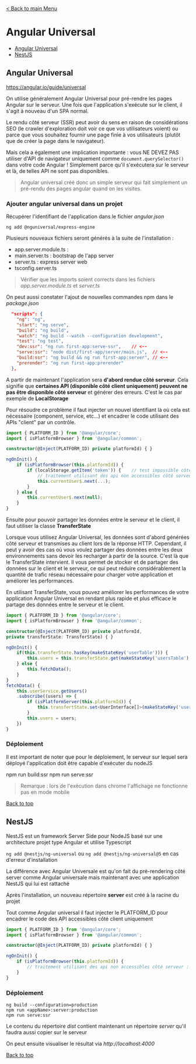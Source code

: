 [< Back to main Menu](https://github.com/gsoulie/angular-resources/blob/master/ng-sheet.md)    

# Angular Universal

* [Angular Universal](#angular-universal)      
* [NestJS](#nestjs)      

## Angular Universal

https://angular.io/guide/universal

On utilise généralement Angular Universal pour pré-rendre les pages Angular sur le serveur. Une fois que l'application s'exécute sur le client, il s'agit à nouveau d'un SPA normal.

Le rendu côté serveur (SSR) peut avoir du sens en raison de considérations SEO (le crawler d'exploration doit voir ce que vos utilisateurs voient) ou parce que vous souhaitez fournir une page finie à vos utilisateurs (plutôt que de créer la page dans le navigateur).

Mais cela a également une implication importante : vous NE DEVEZ PAS utiliser d'API de navigateur uniquement comme ````document.querySelector()```` dans votre code Angular ! Simplement parce qu'il s'exécutera sur le serveur et là, de telles API ne sont pas disponibles.

> Angular universal créé donc un simple serveur qui fait simplement un pré-rendu des pages angular quand on les visites.

### Ajouter angular universal dans un projet

Récupérer l'identifiant de l'application dans le fichier *angular.json*


````ng add @nguniversal/express-engine````

Plusieurs nouveaux fichiers seront générés à la suite de l'installation :

* app.server.module.ts : 
* main.server.ts : bootstrap de l'app server
* server.ts : express server web
* tsconfig.server.ts

> Vérifier que les imports soient corrects dans les fichiers *app.server.module.ts* et *server.ts*

On peut aussi constater l'ajout de nouvelles commandes npm dans le *package.json*

````json
  "scripts": {
    "ng": "ng",
    "start": "ng serve",
    "build": "ng build",
    "watch": "ng build --watch --configuration development",
    "test": "ng test",
    "dev:ssr": "ng run first-app:serve-ssr",	// <--
    "serve:ssr": "node dist/first-app/server/main.js",	// <--
    "build:ssr": "ng build && ng run first-app:server",	// <--
    "prerender": "ng run first-app:prerender"
  },
````

A partir de maintenant l'application sera **d'abord rendue côté serveur**. Cela signifie que **certaines API (disponible côté client uniquement)
peuvent ne pas être disponible côté serveur** et générer des erreurs. C'est le cas par exemple de **LocalStorage**

Pour résoudre ce problème il faut injecter un nouvel identifiant là où cela est nécessaire (component, service, etc...) et encadrer le code
utilisant des APIs "client" par un contrôle.

````typescript
import { PLATFORM_ID } from '@angular/core';
import { isPlatformBrowser } from '@angular/common';

constructor(@Inject(PLATFORM_ID) private platformId) { }

ngOnInit() {
	if (isPlatformBrowser(this.platformId)) {
		if (localStorage.getItem('token')) {	// test impossible côté serveur
			// traitement utilisant des api non accessibles côté serveur : du localStorage par exemple
			this.currentUser$.next(...);
		}
	} else {
		this.currentUser$.next(null);
	}
}
````

Ensuite pour pouvoir partager les données entre le serveur et le client, il faut utiliser la classe **TransferState**

Lorsque vous utilisez Angular Universal, les données sont d'abord générées côté serveur et transmises au client lors de la réponse HTTP. Cependant, il peut y avoir des cas où vous voulez partager des données entre les deux environnements sans devoir les recharger à partir de la source. C'est là que le TransferState intervient. Il vous permet de stocker et de partager des données sur le client et le serveur, ce qui peut réduire considérablement la quantité de trafic réseau nécessaire pour charger votre application et améliorer les performances.

En utilisant TransferState, vous pouvez améliorer les performances de votre application Angular Universal en rendant plus rapide et plus efficace le partage des données entre le serveur et le client.

````typescript
import { PLATFORM_ID } from '@angular/core';
import { isPlatformBrowser } from '@angular/common';

constructor(@Inject(PLATFORM_ID) private platformId,
private transferState: TransferState) { }

ngOnInit() {
	if(this.transferState.hasKey(makeStateKey('userTable'))) {
		this.users = this.transferState.get(makeStateKey('usersTable'), []);
	} else {
		this.fetchData();
	}
}
fetchData() {
	this.userService.getUsers()
	.subscribe((users) => {
		if (isPlatformServer(this.platformId)) {
			this.transfertState.set<UserInterface[]>(makeStateKey('usersTable'), users);
		}
		this.users = users;
	})
}
````

### Déploiement

Il est important de noter que pour le déploiement, le serveur sur lequel sera déployé l'application doit être capable d'exécuter du nodeJS

npm run build:ssr
npm run serve:ssr

> Remarque : lors de l'exécution dans chrome l'affichage ne fonctionne pas en mode mobile

[Back to top](#angular-universal)     

## NestJS

NestJS est un framework Server Side pour NodeJS basé sur une architecture projet type Angular et utilise Typescript

````ng add @nestjs/ng-universal```` ou ````ng add @nestjs/ng-universal@5```` en cas d'erreur d'installation

La différence avec Angular Universale est qu'on fait du pré-rendering côté server comme Angular universale mais maintenant avec une application NestJS qui lui est rattaché

Après l'installation, un nouveau répertoire **server** est créé à la racine du projet

Tout comme Angular universal il faut injecter le PLATFORM_ID pour encadrer le code des API accessibles côté client uniquement

````typescript
import { PLATFORM_ID } from '@angular/core';
import { isPlatformBrowser } from '@angular/common';

constructor(@Inject(PLATFORM_ID) private platformId) { }

ngOnInit() {
	if (isPlatformBrowser(this.platformId)) {
		// traitement utilisant des api non accessibles côté serveur : du localStorage par exemple
	}
}

````

### Déploiement

````
ng build --configuration=production
npm run <appName>:server:production
npm run serve:ssr
````

Le contenu du répertoire *dist* contient maintenant un répertoire *server* qu'il faudra aussi copier sur le serveur

On peut ensuite visualiser le résultat via *http://localhost:4000*

[Back to top](#angular-universal)     
